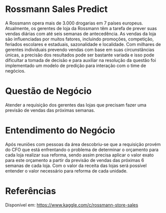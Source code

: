# Rossmann Sales Predict
A Rossmann opera mais de 3.000 drogarias em 7 países europeus. Atualmente, os gerentes de loja da Rossmann têm a tarefa de prever suas vendas diárias com até seis semanas de antecedência. As vendas da loja são influenciadas por muitos fatores, incluindo promoções, competição, feriados escolares e estaduais, sazonalidade e localidade. Com milhares de gerentes individuais prevendo vendas com base em suas circunstâncias únicas, a precisão dos resultados pode ser bastante variada e isso pode dificultar a tomada de decisão e para auxiliar na resolução da questão foi implementado um modelo de predição para interação com o time de negócios.

# Questão de Negócio 
Atender a requisição dos gerentes das lojas que precisam fazer uma previsão de vendas das próximas semanas. 

# Entendimento do Negócio 
Após reuniões com pessoas da área descobriu-se que a requisição provém do CFO que está enfrentando o problema de determinar o orçamento para cada loja realizar sua reforma, sendo assim precisa aplicar o valor exato para este orçamento a partir da previsão de vendas das próximas 6 semanas de cada loja. Com o valor da receita das lojas será possível entender o valor necessário para reforma de cada unidade. 





# Referências
Disponível em: https://www.kaggle.com/c/rossmann-store-sales
